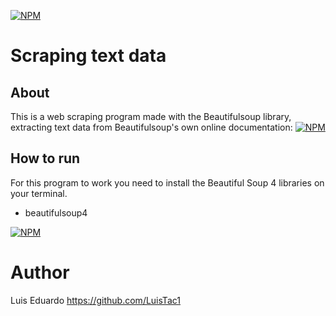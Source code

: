 [![NPM](https://beautiful-soup-4.readthedocs.io/en/latest/_images/6.1.jpg)]()
# Scraping text data

## About
This is a web scraping program made with the Beautifulsoup library, extracting text data from Beautifulsoup's own online documentation: [![NPM]()](https://beautiful-soup-4.readthedocs.io/en/latest/#) 

## How to run
For this program to work you need to install the Beautiful Soup 4 libraries on your terminal.
- beautifulsoup4

[![NPM](https://img.shields.io/npm/l/react)](https://github.com/LuisTac1/Text-scraping/blob/main/LICENSE) 

# Author
Luis Eduardo
https://github.com/LuisTac1

